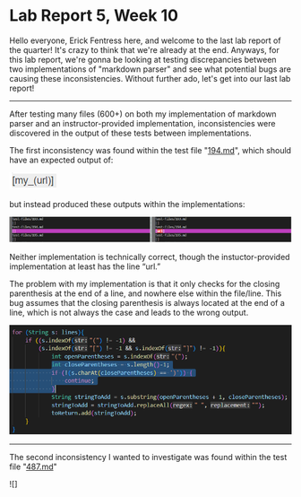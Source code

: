 # Lab Report 5, Week 10
Hello everyone, Erick Fentress here, and welcome to the last lab report of the quarter! It's crazy to think that we're already at the end. Anyways, for this lab report, we're gonna be looking at testing discrepancies between two implementations of "markdown parser" and see what potential bugs are causing these inconsistencies. Without further ado, let's get into our last lab report!

---

After testing many files (600+) on both my implementation of markdown parser and an instructor-provided implementation, inconsistencies were discovered in the output of these tests between implementations.
 
 The first inconsistency was found within the test file "[194.md](https://github.com/nidhidhamnani/markdown-parser/blob/main/test-files/194.md)", which should have an expected output of:
 
 ![expect1](Lab_Report_5_Images\expect1.png)

 but instead produced these outputs within the implementations:

 ![diff1](Lab_Report_5_Images\diff1.PNG)

 Neither implementation is technically correct, though the instuctor-provided implementation at least has the line “url.”

The problem with my implementation is that it only checks for the closing parenthesis at the end of a line, and nowhere else within the file/line. This bug assumes that the closing parenthesis is always located at the end of a line, which is not always the case and leads to the wrong output.

![bug1](Lab_Report_5_Images\bug1.png)

---

The second inconsistency I wanted to investigate was found within the test file "[487.md](https://github.com/nidhidhamnani/markdown-parser/blob/main/test-files/487.md)"

![]
